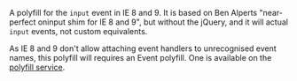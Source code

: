 A polyfill for the `input` event in IE 8 and 9. It is based on Ben Alperts "near-perfect oninput shim for IE 8 and 9", but without the jQuery, and it will actual `input` events, not custom equivalents.

As IE 8 and 9 don't allow attaching event handlers to unrecognised event names, this polyfill will requires an Event polyfill. One is available on the [polyfill service](https://cdn.polyfill.io/v1/docs/).
